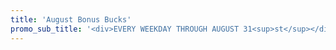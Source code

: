 ```yaml
---
title: 'August Bonus Bucks'
promo_sub_title: '<div>EVERY WEEKDAY THROUGH AUGUST 31<sup>st</sup></div>'
---
```


